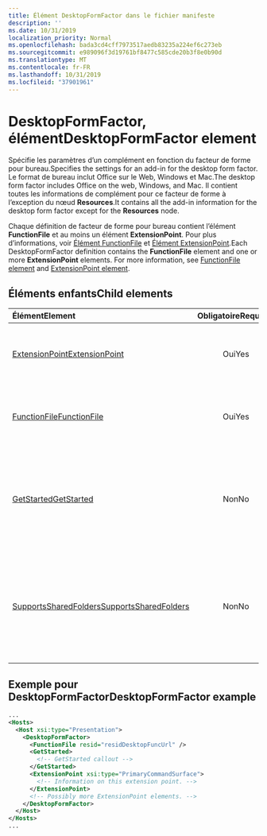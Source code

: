```yaml
---
title: Élément DesktopFormFactor dans le fichier manifeste
description: ''
ms.date: 10/31/2019
localization_priority: Normal
ms.openlocfilehash: bada3cd4cff7973517aedb83235a224ef6c273eb
ms.sourcegitcommit: e989096f3d19761bf8477c585cde20b3f8e0b90d
ms.translationtype: MT
ms.contentlocale: fr-FR
ms.lasthandoff: 10/31/2019
ms.locfileid: "37901961"
---
```

# <a name="desktopformfactor-element"></a><span data-ttu-id="d9a95-102">DesktopFormFactor, élément</span><span class="sxs-lookup"><span data-stu-id="d9a95-102">DesktopFormFactor element</span></span>

<span data-ttu-id="d9a95-103">Spécifie les paramètres d’un complément en fonction du facteur de forme pour bureau.</span><span class="sxs-lookup"><span data-stu-id="d9a95-103">Specifies the settings for an add-in for the desktop form factor.</span></span> <span data-ttu-id="d9a95-104">Le format de bureau inclut Office sur le Web, Windows et Mac.</span><span class="sxs-lookup"><span data-stu-id="d9a95-104">The desktop form factor includes Office on the web, Windows, and Mac.</span></span> <span data-ttu-id="d9a95-105">Il contient toutes les informations de complément pour ce facteur de forme à l’exception du nœud **Resources**.</span><span class="sxs-lookup"><span data-stu-id="d9a95-105">It contains all the add-in information for the desktop form factor except for the  **Resources** node.</span></span>

<span data-ttu-id="d9a95-p102">Chaque définition de facteur de forme pour bureau contient l’élément **FunctionFile** et au moins un élément **ExtensionPoint**. Pour plus d’informations, voir [Élément FunctionFile](functionfile.md) et [Élément ExtensionPoint](extensionpoint.md).</span><span class="sxs-lookup"><span data-stu-id="d9a95-p102">Each DesktopFormFactor definition contains the  **FunctionFile** element and one or more **ExtensionPoint** elements. For more information, see [FunctionFile element](functionfile.md) and [ExtensionPoint element](extensionpoint.md).</span></span>

## <a name="child-elements"></a><span data-ttu-id="d9a95-108">Éléments enfants</span><span class="sxs-lookup"><span data-stu-id="d9a95-108">Child elements</span></span>

| <span data-ttu-id="d9a95-109">Élément</span><span class="sxs-lookup"><span data-stu-id="d9a95-109">Element</span></span>                               | <span data-ttu-id="d9a95-110">Obligatoire</span><span class="sxs-lookup"><span data-stu-id="d9a95-110">Required</span></span> | <span data-ttu-id="d9a95-111">Description</span><span class="sxs-lookup"><span data-stu-id="d9a95-111">Description</span></span>  |
|:--------------------------------------|:--------:|:-------------|
| [<span data-ttu-id="d9a95-112">ExtensionPoint</span><span class="sxs-lookup"><span data-stu-id="d9a95-112">ExtensionPoint</span></span>](extensionpoint.md)   | <span data-ttu-id="d9a95-113">Oui</span><span class="sxs-lookup"><span data-stu-id="d9a95-113">Yes</span></span>      | <span data-ttu-id="d9a95-114">Définit l’emplacement où se trouvent les fonctionnalités d’un complément</span><span class="sxs-lookup"><span data-stu-id="d9a95-114">Defines where an add-in exposes functionality.</span></span> |
| [<span data-ttu-id="d9a95-115">FunctionFile</span><span class="sxs-lookup"><span data-stu-id="d9a95-115">FunctionFile</span></span>](functionfile.md)       | <span data-ttu-id="d9a95-116">Oui</span><span class="sxs-lookup"><span data-stu-id="d9a95-116">Yes</span></span>      | <span data-ttu-id="d9a95-117">URL pointant vers un fichier qui contient les fonctions JavaScript.</span><span class="sxs-lookup"><span data-stu-id="d9a95-117">A URL to a file that contains JavaScript functions.</span></span>|
| [<span data-ttu-id="d9a95-118">GetStarted</span><span class="sxs-lookup"><span data-stu-id="d9a95-118">GetStarted</span></span>](getstarted.md)           | <span data-ttu-id="d9a95-119">Non</span><span class="sxs-lookup"><span data-stu-id="d9a95-119">No</span></span>       | <span data-ttu-id="d9a95-120">Définit la légende qui s’affiche lorsque vous installez le complément dans des hôtes Word, Excel ou PowerPoint.</span><span class="sxs-lookup"><span data-stu-id="d9a95-120">Defines the callout that appears when installing the add-in in Word, Excel, or PowerPoint hosts.</span></span> |
| [<span data-ttu-id="d9a95-121">SupportsSharedFolders</span><span class="sxs-lookup"><span data-stu-id="d9a95-121">SupportsSharedFolders</span></span>](supportssharedfolders.md) | <span data-ttu-id="d9a95-122">Non</span><span class="sxs-lookup"><span data-stu-id="d9a95-122">No</span></span> | <span data-ttu-id="d9a95-123">Définit si le complément Outlook est disponible dans les scénarios de délégation et est défini sur *false* par défaut.</span><span class="sxs-lookup"><span data-stu-id="d9a95-123">Defines whether the Outlook add-in is available in delegate scenarios and is set to *false* by default.</span></span> |

## <a name="desktopformfactor-example"></a><span data-ttu-id="d9a95-124">Exemple pour DesktopFormFactor</span><span class="sxs-lookup"><span data-stu-id="d9a95-124">DesktopFormFactor example</span></span>

```xml
...
<Hosts>
  <Host xsi:type="Presentation">
    <DesktopFormFactor>
      <FunctionFile resid="residDesktopFuncUrl" />
      <GetStarted>
        <!-- GetStarted callout -->
      </GetStarted>
      <ExtensionPoint xsi:type="PrimaryCommandSurface">
        <!-- Information on this extension point. -->
      </ExtensionPoint>
      <!-- Possibly more ExtensionPoint elements. -->
    </DesktopFormFactor>
  </Host>
</Hosts>
...
```
